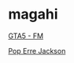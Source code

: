 # magahi

[GTA5 - FM](https://stream.zeno.fm/5vk4qtpvcfhvv)

[Pop Erre Jackson](https://stream.zeno.fm/rxx6d9fbvv8uv)

